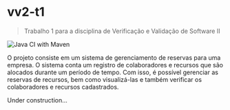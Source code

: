 # vv2-t1
> Trabalho 1 para a disciplina de Verificação e Validação de Software II

![Java CI with Maven](https://github.com/guerra08/vv2-t1/workflows/Java%20CI%20with%20Maven/badge.svg?branch=develop)

O projeto consiste em um sistema de gerenciamento de reservas para uma empresa. O sistema conta um registro de colaboradores e recursos que são alocados durante um período de tempo. Com isso, é possível gerenciar as reservas de recursos, bem como visualizá-las e também verificar os colaboradores e recursos cadastrados.

Under construction...
